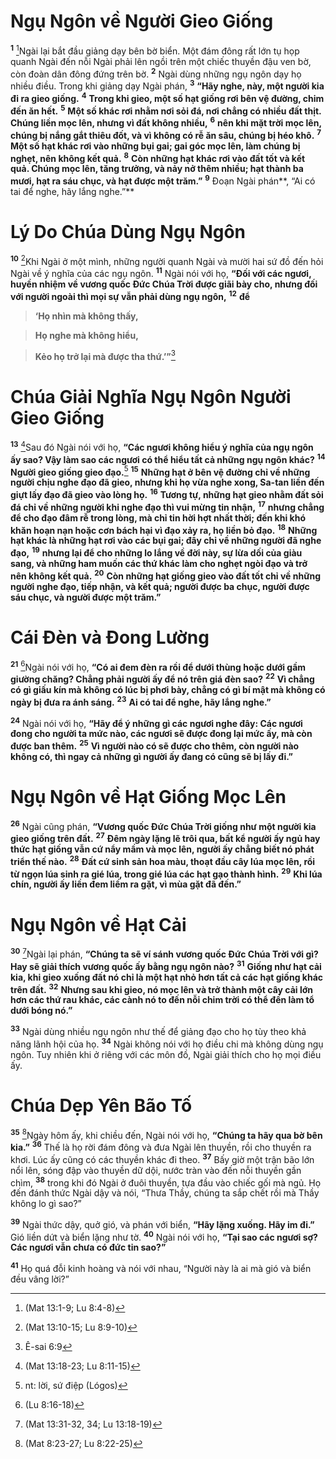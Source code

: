 # Ngụ Ngôn về Người Gieo Giống
<sup><b>1</b></sup> [^1@-41177c60-f44e-462d-82fe-9335c7ff66e1]Ngài lại bắt đầu giảng dạy bên bờ biển. Một đám đông rất lớn tụ họp quanh Ngài đến nỗi Ngài phải lên ngồi trên một chiếc thuyền đậu ven bờ, còn đoàn dân đông đứng trên bờ. <sup><b>2</b></sup> Ngài dùng những ngụ ngôn dạy họ nhiều điều. Trong khi giảng dạy Ngài phán, <sup><b>3</b></sup> **“Hãy nghe, này, một người kia đi ra gieo giống.** <sup><b>4</b></sup> **Trong khi gieo, một số hạt giống rơi bên vệ đường, chim đến ăn hết.** <sup><b>5</b></sup> **Một số khác rơi nhằm nơi sỏi đá, nơi chẳng có nhiều đất thịt. Chúng liền mọc lên, nhưng vì đất không nhiều,** <sup><b>6</b></sup> **nên khi mặt trời mọc lên, chúng bị nắng gắt thiêu đốt, và vì không có rễ ăn sâu, chúng bị héo khô.** <sup><b>7</b></sup> **Một số hạt khác rơi vào những bụi gai; gai góc mọc lên, làm chúng bị nghẹt, nên không kết quả.** <sup><b>8</b></sup> **Còn những hạt khác rơi vào đất tốt và kết quả. Chúng mọc lên, tăng trưởng, và nảy nở thêm nhiều; hạt thành ba mươi, hạt ra sáu chục, và hạt được một trăm.”** <sup><b>9</b></sup> Đoạn Ngài phán**, “Ai có tai để nghe, hãy lắng nghe.”**


# Lý Do Chúa Dùng Ngụ Ngôn
<sup><b>10</b></sup> [^2@-41177c60-f44e-462d-82fe-9335c7ff66e1]Khi Ngài ở một mình, những người quanh Ngài và mười hai sứ đồ đến hỏi Ngài về ý nghĩa của các ngụ ngôn. <sup><b>11</b></sup> Ngài nói với họ, **“Đối với các ngươi, huyền nhiệm về vương quốc Đức Chúa Trời được giãi bày cho, nhưng đối với người ngoài thì mọi sự vẫn phải dùng ngụ ngôn,** <sup><b>12</b></sup> **để**


> **‘Họ nhìn mà không thấy,**
>


> **Họ nghe mà không hiểu,**
>


> **Kẻo họ trở lại mà được tha thứ.’”**[^1-41177c60-f44e-462d-82fe-9335c7ff66e1]
>


# Chúa Giải Nghĩa Ngụ Ngôn Người Gieo Giống
<sup><b>13</b></sup> [^3@-41177c60-f44e-462d-82fe-9335c7ff66e1]Sau đó Ngài nói với họ, **“Các ngươi không hiểu ý nghĩa của ngụ ngôn ấy sao? Vậy làm sao các ngươi có thể hiểu tất cả những ngụ ngôn khác?** <sup><b>14</b></sup> **Người gieo giống gieo đạo.**[^2-41177c60-f44e-462d-82fe-9335c7ff66e1] <sup><b>15</b></sup> **Những hạt ở bên vệ đường chỉ về những người chịu nghe đạo đã gieo, nhưng khi họ vừa nghe xong, Sa-tan liền đến giựt lấy đạo đã gieo vào lòng họ.** <sup><b>16</b></sup> **Tương tự, những hạt gieo nhằm đất sỏi đá chỉ về những người khi nghe đạo thì vui mừng tin nhận,** <sup><b>17</b></sup> **nhưng chẳng để cho đạo đâm rễ trong lòng, mà chỉ tin hời hợt nhất thời; đến khi khó khăn hoạn nạn hoặc cơn bách hại vì đạo xảy ra, họ liền bỏ đạo.** <sup><b>18</b></sup> **Những hạt khác là những hạt rơi vào các bụi gai; đây chỉ về những người đã nghe đạo,** <sup><b>19</b></sup> **nhưng lại để cho những lo lắng về đời này, sự lừa dối của giàu sang, và những ham muốn các thứ khác làm cho nghẹt ngòi đạo và trở nên không kết quả.** <sup><b>20</b></sup> **Còn những hạt giống gieo vào đất tốt chỉ về những người nghe đạo, tiếp nhận, và kết quả; người được ba chục, người được sáu chục, và người được một trăm.”**


# Cái Đèn và Đong Lường
<sup><b>21</b></sup> [^4@-41177c60-f44e-462d-82fe-9335c7ff66e1]Ngài nói với họ, **“Có ai đem đèn ra rồi để dưới thùng hoặc dưới gầm giường chăng? Chẳng phải người ấy để nó trên giá đèn sao?** <sup><b>22</b></sup> **Vì chẳng có gì giấu kín mà không có lúc bị phơi bày, chẳng có gì bí mật mà không có ngày bị đưa ra ánh sáng.** <sup><b>23</b></sup> **Ai có tai để nghe, hãy lắng nghe.”**

<sup><b>24</b></sup> Ngài nói với họ, **“Hãy để ý những gì các ngươi nghe đây: Các ngươi đong cho người ta mức nào, các ngươi sẽ được đong lại mức ấy, mà còn được ban thêm.** <sup><b>25</b></sup> **Vì người nào có sẽ được cho thêm, còn người nào không có, thì ngay cả những gì người ấy đang có cũng sẽ bị lấy đi.”**


# Ngụ Ngôn về Hạt Giống Mọc Lên
<sup><b>26</b></sup> Ngài cũng phán, **“Vương quốc Đức Chúa Trời giống như một người kia gieo giống trên đất.** <sup><b>27</b></sup> **Đêm ngày lặng lẽ trôi qua, bất kể người ấy ngủ hay thức hạt giống vẫn cứ nẩy mầm và mọc lên, người ấy chẳng biết nó phát triển thế nào.** <sup><b>28</b></sup> **Đất cứ sinh sản hoa màu, thoạt đầu cây lúa mọc lên, rồi từ ngọn lúa sinh ra gié lúa, trong gié lúa các hạt gạo thành hình.** <sup><b>29</b></sup> **Khi lúa chín, người ấy liền đem liềm ra gặt, vì mùa gặt đã đến.”**


# Ngụ Ngôn về Hạt Cải
<sup><b>30</b></sup> [^5@-41177c60-f44e-462d-82fe-9335c7ff66e1]Ngài lại phán, **“Chúng ta sẽ ví sánh vương quốc Đức Chúa Trời với gì? Hay sẽ giải thích vương quốc ấy bằng ngụ ngôn nào?** <sup><b>31</b></sup> **Giống như hạt cải kia, khi gieo xuống đất nó chỉ là một hạt nhỏ hơn tất cả các hạt giống khác trên đất.** <sup><b>32</b></sup> **Nhưng sau khi gieo, nó mọc lên và trở thành một cây cải lớn hơn các thứ rau khác, các cành nó to đến nỗi chim trời có thể đến làm tổ dưới bóng nó.”**

<sup><b>33</b></sup> Ngài dùng nhiều ngụ ngôn như thế để giảng đạo cho họ tùy theo khả năng lãnh hội của họ. <sup><b>34</b></sup> Ngài không nói với họ điều chi mà không dùng ngụ ngôn. Tuy nhiên khi ở riêng với các môn đồ, Ngài giải thích cho họ mọi điều ấy.


# Chúa Dẹp Yên Bão Tố
<sup><b>35</b></sup> [^6@-41177c60-f44e-462d-82fe-9335c7ff66e1]Ngày hôm ấy, khi chiều đến, Ngài nói với họ, **“Chúng ta hãy qua bờ bên kia.”** <sup><b>36</b></sup> Thế là họ rời đám đông và đưa Ngài lên thuyền, rồi cho thuyền ra khơi. Lúc ấy cũng có các thuyền khác đi theo. <sup><b>37</b></sup> Bấy giờ một trận bão lớn nổi lên, sóng đập vào thuyền dữ dội, nước tràn vào đến nỗi thuyền gần chìm, <sup><b>38</b></sup> trong khi đó Ngài ở đuôi thuyền, tựa đầu vào chiếc gối mà ngủ. Họ đến đánh thức Ngài dậy và nói, “Thưa Thầy, chúng ta sắp chết rồi mà Thầy không lo gì sao?”

<sup><b>39</b></sup> Ngài thức dậy, quở gió, và phán với biển, **“Hãy lặng xuống. Hãy im đi.”** Gió liền dứt và biển lặng như tờ. <sup><b>40</b></sup> Ngài nói với họ, **“Tại sao các ngươi sợ? Các ngươi vẫn chưa có đức tin sao?”**

<sup><b>41</b></sup> Họ quá đỗi kinh hoàng và nói với nhau, “Người này là ai mà gió và biển đều vâng lời?”

[^1-41177c60-f44e-462d-82fe-9335c7ff66e1]: Ê-sai 6:9
[^2-41177c60-f44e-462d-82fe-9335c7ff66e1]: nt: lời, sứ điệp (Lógos)
[^1@-41177c60-f44e-462d-82fe-9335c7ff66e1]: (Mat 13:1-9; Lu 8:4-8)
[^2@-41177c60-f44e-462d-82fe-9335c7ff66e1]: (Mat 13:10-15; Lu 8:9-10)
[^3@-41177c60-f44e-462d-82fe-9335c7ff66e1]: (Mat 13:18-23; Lu 8:11-15)
[^4@-41177c60-f44e-462d-82fe-9335c7ff66e1]: (Lu 8:16-18)
[^5@-41177c60-f44e-462d-82fe-9335c7ff66e1]: (Mat 13:31-32, 34; Lu 13:18-19)
[^6@-41177c60-f44e-462d-82fe-9335c7ff66e1]: (Mat 8:23-27; Lu 8:22-25)